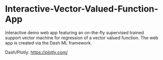 # Interactive-Vector-Valued-Function-App
Interactive demo web app featuring an on-the-fly supervised trained support vector machine for regression of a vector valued function. The web app is created via the Dash ML framework. 

Dash/Plotly: https://plotly.com/
